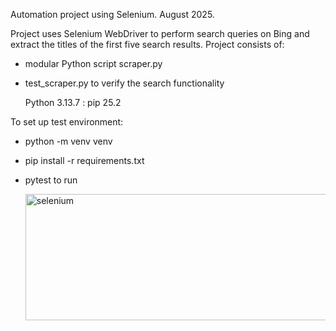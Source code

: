 Automation project using Selenium. August 2025.

Project uses Selenium WebDriver to perform search queries on Bing and extract the titles of the first five search results.
Project consists of:
- modular Python script scraper.py
- test_scraper.py to verify the search functionality

  Python 3.13.7 : pip 25.2

To set up test environment:
- python -m venv venv
- pip install -r requirements.txt
- pytest to run

  <img width="1070" height="202" alt="selenium" src="https://github.com/user-attachments/assets/5afbacba-fc9b-4dca-926b-2a19ec74e7cd" />

